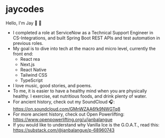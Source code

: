 # jaycodes

Hello, I'm Jay 👋 🌊

- I completed a role at ServiceNow as a Technical Support Engineer in CS-Integrations, and built Spring Boot REST APIs and test automation in previous roles.
- My goal is to dive into tech at the macro and micro level, currently the front end:
  - React rea
  - Next.js
  - React Native
  - Tailwind CSS
  - TypeScript
- I love music, good stories, and poems.
- To me, it is easier to have a healthy mind when you are physically healthy. I exercise, eat nutritious foods, and drink plenty of water.
- For ancient history, check out my SoundCloud 🎧: https://on.soundcloud.com/GMnWZAA6fk9NWGTq8
- For more ancient history, check out Open Powerlifting: https://www.openpowerlifting.org/u/janbalangue
- If you would like to understand why Vanilla Ice is the G.O.A.T., read this: https://substack.com/@janbalangue/p-68960743
